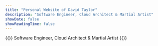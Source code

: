 ```yaml
---
title: "Personal Website of David Taylor"
description: "Software Engineer, Cloud Architect & Martial Artist"
showDate: false
showReadingTime: false
---
```


{{<lead>}}
Software Engineer, Cloud Architect & Martial Artist
{{</lead>}}